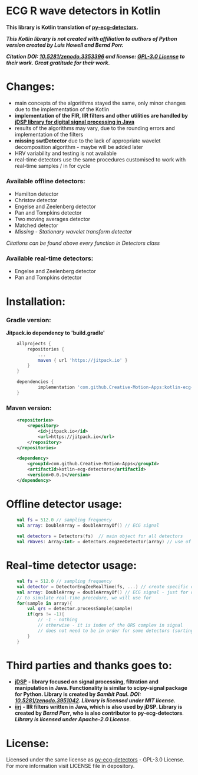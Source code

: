 
# ECG R wave detectors in Kotlin

**This library is Kotlin translation of [py-ecg-detectors](https://github.com/berndporr/py-ecg-detectors).**

**_This Kotlin library is not created with affiliation to authors of Python version created by Luis Howell and Bernd Porr._**

**_Citation DOI: [10.5281/zenodo.3353396](https://doi.org/10.5281/zenodo.3353396) and license: [GPL-3.0 License](https://github.com/berndporr/py-ecg-detectors) to their work. Great gratitude for their work._** 

# Changes:

* main concepts of the algorithms stayed the same, only minor changes due to the implementation of the Kotlin
* **implementation of the FIR, IIR filters and other utilities are handled by [jDSP library for digital signal processing in Java](https://github.com/psambit9791/jDSP)**
* results of the algorithms may vary, due to the rounding errors and implementation of the filters 
* **missing swtDetector** due to the lack of appropriate wavelet decomposition algorithm - maybe will be added later
* HRV variability and testing is not available
* real-time detectors use the same procedures customised to work with real-time samples / in for cycle

### Available offline detectors:
* Hamilton detector
* Christov detector
* Engelse and Zeelenberg detector
* Pan and Tompkins detector
* Two moving averages detector
* Matched detector 
* *Missing - Stationary wavelet transform detector*

*Citations can be found above every function in Detectors class*

### Available real-time detectors:
* Engelse and Zeelenberg detector
* Pan and Tompkins detector 

# Installation:

### Gradle version:

**Jitpack.io dependency to 'build.gradle'**

```groovy
	allprojects {
		repositories {
			...
			maven { url 'https://jitpack.io' }
		}
	}

```

```groovy
	dependencies {
	        implementation 'com.github.Creative-Motion-Apps:kotlin-ecg-detectors:0.0.1'
	}

```

### Maven version:

```xml
	<repositories>
		<repository>
		    <id>jitpack.io</id>
		    <url>https://jitpack.io</url>
		</repository>
	</repositories>
```

```xml
	<dependency>
	    <groupId>com.github.Creative-Motion-Apps</groupId>
	    <artifactId>kotlin-ecg-detectors</artifactId>
	    <version>0.0.1</version>
	</dependency>
```

# Offline detector usage:

```kotlin
    val fs = 512.0 // sampling frequency
    val array: DoubleArray = doubleArrayOf() // ECG signal 
    
    val detectors = Detectors(fs)  // main object for all detectors
    val rWaves: Array<Int> = detectors.engzeeDetector(array) // use of the specific detector
```

# Real-time detector usage:
```kotlin
    val fs = 512.0 // sampling frequency
    val detector = DetectorEngZeeRealTime(fs, ...) // create specific detector with inputs
    val array: DoubleArray = doubleArrayOf() // ECG signal - just for demonstration
    // to simulate real-time procedure, we will use for
    for(sample in array){
        val qrs = detector.processSample(sample)
        if(qrs != -1){
            // -1 - nothing
            // otherwise - it is index of the QRS complex in signal
            // does not need to be in order for some detectors (sorting required in some cases)
        }
    } 
```

# Third parties and thanks goes to:


* **[jDSP](https://github.com/psambit9791/jDSP)** **- library focused on signal processing, filtration and manipulation in Java. Functionality is similar to scipy-signal package for Python. Library is created by *Sambit Paul*.** **_DOI: [10.5281/zenodo.3951042](https://doi.org/10.5281/zenodo.3951042). Library is licensed under MIT license._**
* **[iirj](https://github.com/berndporr/iirj)** **- IIR filters written in Java, which is also used by jDSP. Library is created by *Bernd Porr*, who is also contributor to py-ecg-detectors**. **_Library is licensed under Apache-2.0 License_**.

# License:

Licensed under the same license as [py-ecg-detectors](https://github.com/berndporr/py-ecg-detectors) - GPL-3.0 License. For more information visit LICENSE file in depository.
